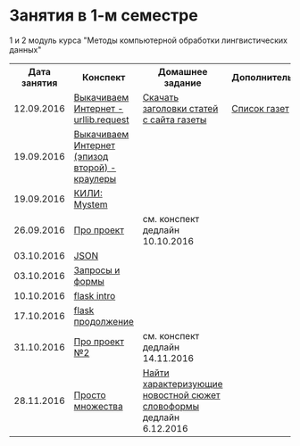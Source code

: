 # Занятия в 1-м семестре

1 и 2 модуль курса "Методы компьютерной обработки лингвистических данных"

<table>
  <tr>
    <th>Дата занятия</th>
    <th>Конспект</th>
    <th>Домашнее задание</th>
    <th>Дополнительное</th>
  </tr>
  <tr>
    <td>12.09.2016</td>
    <td><a href="https://github.com/elmiram/2016learnpython/blob/master/1%20%D0%A1%D0%B5%D0%BC%D0%B8%D0%BD%D0%B0%D1%80%20-%20urllib.ipynb">Выкачиваем Интернет - urllib.request</a></td>
    <td><a href="https://github.com/elmiram/2016learnpython/blob/master/1%20%D0%94%D0%97%20-%20%D1%81%D0%BA%D0%B0%D1%87%D0%B0%D1%82%D1%8C%20%D0%B7%D0%B0%D0%B3%D0%BE%D0%BB%D0%BE%D0%B2%D0%BA%D0%B8.md">Скачать заголовки статей с сайта газеты</a></td>
    <td><a href="https://docs.google.com/spreadsheets/d/1VHGhQN1ohaEMFaxMn4nPz7COdHuMtflagoD3kA2TuxM/edit">Список газет</a></td>
  </tr>
  <tr>
    <td>19.09.2016</td>
    <td><a href="https://github.com/elmiram/2016learnpython/blob/master/2%20%D0%A1%D0%B5%D0%BC%D0%B8%D0%BD%D0%B0%D1%80%20-%20%D0%BA%D1%80%D0%B0%D1%83%D0%BB%D0%B5%D1%80%D1%8B.ipynb">Выкачиваем Интернет (эпизод второй) - краулеры</a></td>
    <td> </td>
    <td> </td>
  </tr>
  <tr>
    <td>19.09.2016</td>
    <td><a href="https://github.com/elmiram/2016learnpython/blob/master/3%20%D0%A1%D0%B5%D0%BC%D0%B8%D0%BD%D0%B0%D1%80%20-%20Mystem.md">КИЛИ: Mystem</a></td>
    <td> </td>
    <td> </td>
  </tr>
  <tr>
    <td>26.09.2016</td>
    <td><a href="https://github.com/elmiram/2016learnpython/blob/master/4%20%D0%A1%D0%B5%D0%BC%D0%B8%D0%BD%D0%B0%D1%80%20-%20%D0%BF%D1%80%D0%BE%20%D0%BF%D1%80%D0%BE%D0%B5%D0%BA%D1%82!.ipynb">Про проект</a></td>
    <td>см. конспект<br>дедлайн 10.10.2016</td>
    <td> </td>
  </tr>
<tr>
    <td>03.10.2016</td>
    <td><a href="https://github.com/elmiram/2016learnpython/blob/master/5%20%D0%A1%D0%B5%D0%BC%D0%B8%D0%BD%D0%B0%D1%80%20-%20json.ipynb">JSON</a></td>
    <td> </td>
    <td> </td>
  </tr>
  <tr>
    <td>03.10.2016</td>
    <td><a href="https://github.com/elmiram/2016learnpython/blob/master/6%20%D0%A1%D0%B5%D0%BC%D0%B8%D0%BD%D0%B0%D1%80%20-%20%D0%97%D0%B0%D0%BF%D1%80%D0%BE%D1%81%D1%8B%20%D0%B8%20%D1%84%D0%BE%D1%80%D0%BC%D1%8B.ipynb">Запросы и формы</a></td>
    <td> </td>
    <td> </td>
  </tr>
  <tr>
    <td>10.10.2016</td>
    <td><a href="https://github.com/elmiram/2016learnpython/blob/master/7%20%D0%A1%D0%B5%D0%BC%D0%B8%D0%BD%D0%B0%D1%80%20-%20flask%20intro.ipynb">flask intro</a></td>
    <td> </td>
    <td> </td>
  </tr>
  <tr>
    <td>17.10.2016</td>
    <td><a href="https://github.com/elmiram/2016learnpython/blob/master/8%20%D0%A1%D0%B5%D0%BC%D0%B8%D0%BD%D0%B0%D1%80%20-%20%D0%A1%D0%BD%D0%BE%D0%B2%D0%B0%20flask.ipynb">flask продолжение</a></td>
    <td> </td>
    <td> </td>
  </tr>
  <tr>
    <td>31.10.2016</td>
    <td><a href="https://github.com/elmiram/2016learnpython/blob/master/9-10%20%D0%A1%D0%B5%D0%BC%D0%B8%D0%BD%D0%B0%D1%80%20-%20%D0%90%D0%BD%D0%BA%D0%B5%D1%82%D0%B0.md">Про проект №2</a></td>
    <td>см. конспект<br>дедлайн 14.11.2016</td>
    <td></td>
  </tr>

  <tr>
    <td>28.11.2016</td>
    <td><a href="https://github.com/elmiram/2016learnpython/blob/master/12%20%D0%9F%D1%80%D0%BE%D1%81%D1%82%D0%BE%20%D0%BC%D0%BD%D0%BE%D0%B6%D0%B5%D1%81%D1%82%D0%B2%D0%B0.ipynb"> Просто множества</a> </td>
    <td><a href="https://github.com/elmiram/2016learnpython/blob/master/12%20%D0%94%D0%97.md">Найти характеризующие новостной сюжет словоформы</a><br>дедлайн 6.12.2016</td>
    <td></td>
  </tr>

</table>
